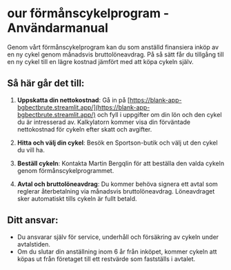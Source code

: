 # our förmånscykelprogram - Användarmanual

Genom vårt förmånscykelprogram kan du som anställd finansiera inköp av en ny cykel genom månadsvis bruttolöneavdrag. På så sätt får du tillgång till en ny cykel till en lägre kostnad jämfört med att köpa cykeln själv.

## Så här går det till:

1. **Uppskatta din nettokostnad**: Gå in på [https://blank-app-bgbectbrute.streamlit.app/](https://blank-app-bgbectbrute.streamlit.app/) och fyll i uppgifter om din lön och den cykel du är intresserad av. Kalkylatorn kommer visa din förväntade nettokostnad för cykeln efter skatt och avgifter.

2. **Hitta och välj din cykel**: Besök en Sportson-butik och välj ut den cykel du vill ha.

3. **Beställ cykeln**: Kontakta Martin Bergqlin för att beställa den valda cykeln genom förmånscykelprogrammet.

4. **Avtal och bruttolöneavdrag**: Du kommer behöva signera ett avtal som reglerar återbetalning via månadsvis bruttolöneavdrag. Löneavdraget sker automatiskt tills cykeln är fullt betald.

## Ditt ansvar:

- Du ansvarar själv för service, underhåll och försäkring av cykeln under avtalstiden.
- Om du slutar din anställning inom 6 år från inköpet, kommer cykeln att köpas ut från företaget till ett restvärde som fastställs i avtalet.
